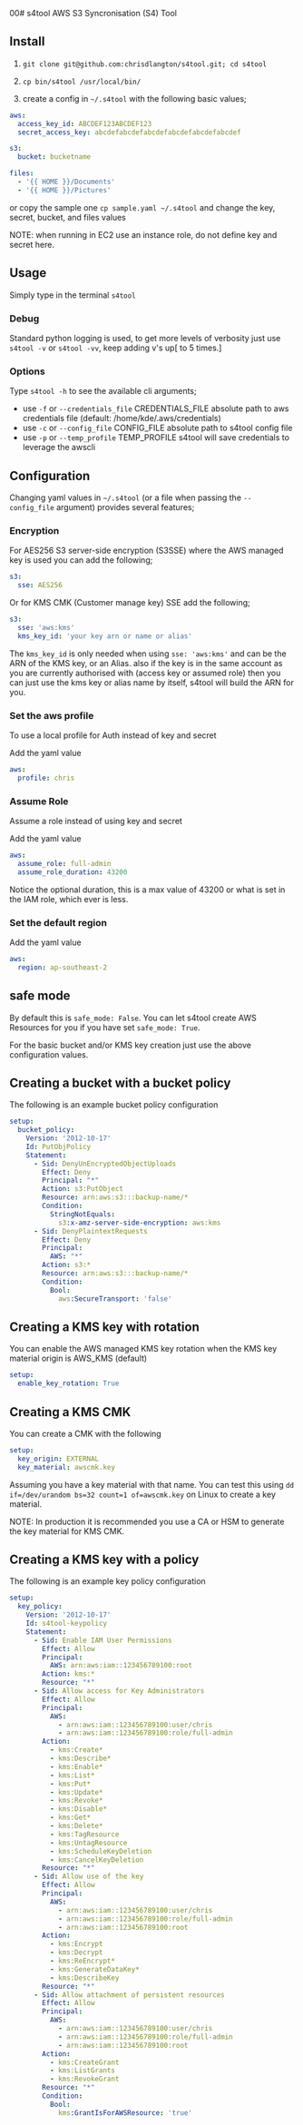 00# s4tool
AWS S3 Syncronisation (S4) Tool

## Install

1. `git clone git@github.com:chrisdlangton/s4tool.git; cd s4tool`

2. `cp bin/s4tool /usr/local/bin/`

3. create a config in `~/.s4tool` with the following basic values;

```yaml
aws:
  access_key_id: ABCDEF123ABCDEF123
  secret_access_key: abcdefabcdefabcdefabcdefabcdefabcdef

s3:
  bucket: bucketname

files:
  - '{{ HOME }}/Documents'
  - '{{ HOME }}/Pictures'
```

or copy the sample one `cp sample.yaml ~/.s4tool` and change the key, secret, bucket, and files values

NOTE: when running in EC2 use an instance role, do not define key and secret here.

## Usage

Simply type in the terminal `s4tool`

### Debug

Standard python logging is used, to get more levels of verbosity just use `s4tool -v` or `s4tool -vv`, keep adding v's up[ to 5 times.]

### Options

Type `s4tool -h` to see the available cli arguments;

- use `-f` or `--credentials_file` CREDENTIALS_FILE
  absolute path to aws credentials file (default: /home/kde/.aws/credentials)
- use `-c` or `--config_file` CONFIG_FILE
  absolute path to s4tool config file
- use `-p` or `--temp_profile` TEMP_PROFILE
  s4tool will save credentials to leverage the awscli

## Configuration

Changing yaml values in `~/.s4tool` (or a file when passing the `--config_file` argument) provides several features;

### Encryption

For AES256 S3 server-side encryption (S3SSE) where the AWS managed key is used you can add the following;

```yaml
s3:
  sse: AES256
```

Or for KMS CMK (Customer manage key) SSE add the following;

```yaml
s3:
  sse: 'aws:kms'
  kms_key_id: 'your key arn or name or alias'
```

The `kms_key_id` is only needed when using `sse: 'aws:kms'` and can be the ARN of the KMS key, or an Alias. also if the key is in the same account as you are currently authorised with (access key or assumed role) then you can just use the kms key or alias name by itself, s4tool will build the ARN for you.

### Set the aws profile

To use a local profile for Auth instead of key and secret

Add the yaml value

```yaml
aws:
  profile: chris
```

### Assume Role

Assume a role instead of using key and secret

Add the yaml value

```yaml
aws:
  assume_role: full-admin
  assume_role_duration: 43200
```

Notice the optional duration, this is a max value of 43200 or what is set in the IAM role, which ever is less.

### Set the default region

Add the yaml value

```yaml
aws:
  region: ap-southeast-2
```

## safe mode

By default this is `safe_mode: False`. You can let s4tool create AWS Resources for you if you have set `safe_mode: True`.

For the basic bucket and/or KMS key creation just use the above configuration values.

## Creating a bucket with a bucket policy

The following is an example bucket policy configuration

```yaml
setup:
  bucket_policy:
    Version: '2012-10-17'
    Id: PutObjPolicy
    Statement:
      - Sid: DenyUnEncryptedObjectUploads
        Effect: Deny
        Principal: "*"
        Action: s3:PutObject
        Resource: arn:aws:s3:::backup-name/*
        Condition:
          StringNotEquals:
            s3:x-amz-server-side-encryption: aws:kms
      - Sid: DenyPlaintextRequests
        Effect: Deny
        Principal:
          AWS: "*"
        Action: s3:*
        Resource: arn:aws:s3:::backup-name/*
        Condition:
          Bool:
            aws:SecureTransport: 'false'
```

## Creating a KMS key with rotation

You can enable the AWS managed KMS key rotation when the KMS key material origin is AWS_KMS (default)

```yaml
setup:
  enable_key_rotation: True
```

## Creating a KMS CMK

You can create a CMK with the following

```yaml
setup:
  key_origin: EXTERNAL
  key_material: awscmk.key
```

Assuming you have a key material with that name. You can test this using `dd if=/dev/urandom bs=32 count=1 of=awscmk.key` on Linux to create a key material.

NOTE: In production it is recommended you use a CA or HSM to generate the key material for KMS CMK.

## Creating a KMS key with a policy

The following is an example key policy configuration

```yaml
setup:
  key_policy:
    Version: '2012-10-17'
    Id: s4tool-keypolicy
    Statement:
      - Sid: Enable IAM User Permissions
        Effect: Allow
        Principal:
          AWS: arn:aws:iam::123456789100:root
        Action: kms:*
        Resource: "*"
      - Sid: Allow access for Key Administrators
        Effect: Allow
        Principal:
          AWS:
            - arn:aws:iam::123456789100:user/chris
            - arn:aws:iam::123456789100:role/full-admin
        Action:
          - kms:Create*
          - kms:Describe*
          - kms:Enable*
          - kms:List*
          - kms:Put*
          - kms:Update*
          - kms:Revoke*
          - kms:Disable*
          - kms:Get*
          - kms:Delete*
          - kms:TagResource
          - kms:UntagResource
          - kms:ScheduleKeyDeletion
          - kms:CancelKeyDeletion
        Resource: "*"
      - Sid: Allow use of the key
        Effect: Allow
        Principal:
          AWS:
            - arn:aws:iam::123456789100:user/chris
            - arn:aws:iam::123456789100:role/full-admin
            - arn:aws:iam::123456789100:root
        Action:
          - kms:Encrypt
          - kms:Decrypt
          - kms:ReEncrypt*
          - kms:GenerateDataKey*
          - kms:DescribeKey
        Resource: "*"
      - Sid: Allow attachment of persistent resources
        Effect: Allow
        Principal:
          AWS:
            - arn:aws:iam::123456789100:user/chris
            - arn:aws:iam::123456789100:role/full-admin
            - arn:aws:iam::123456789100:root
        Action:
          - kms:CreateGrant
          - kms:ListGrants
          - kms:RevokeGrant
        Resource: "*"
        Condition:
          Bool:
            kms:GrantIsForAWSResource: 'true'
```
